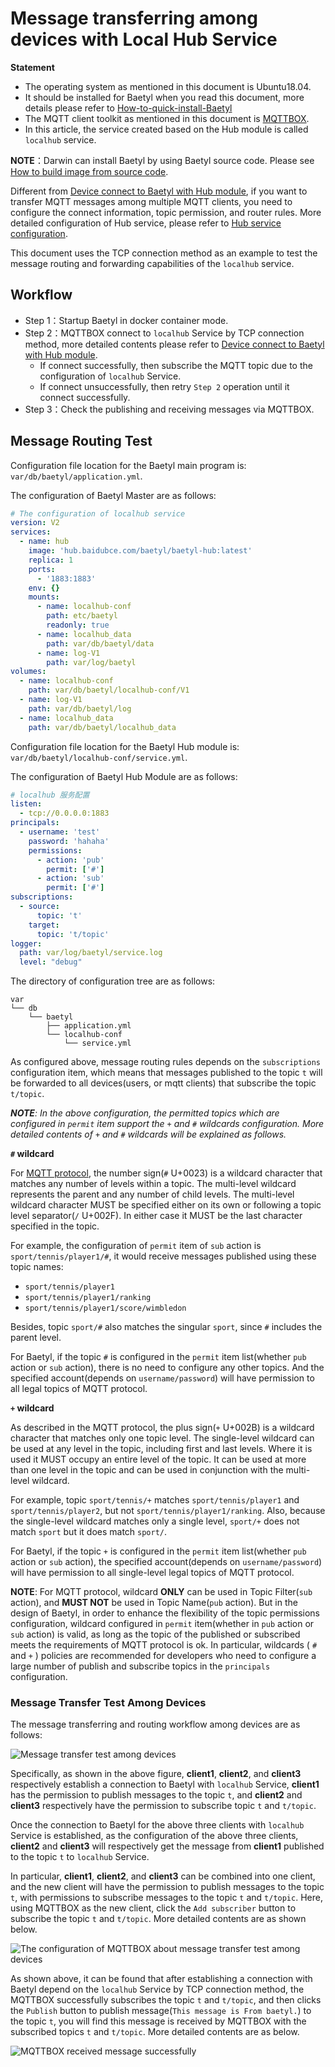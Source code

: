 # Message transferring among devices with Local Hub Service

**Statement**

- The operating system as mentioned in this document is Ubuntu18.04.
- It should be installed for Baetyl when you read this document, more details please refer to [How-to-quick-install-Baetyl](../setup/Quick-Install.md)
- The MQTT client toolkit as mentioned in this document is [MQTTBOX](../Resources-download.md#mqttbox-download).
- In this article, the service created based on the Hub module is called `localhub` service.

**NOTE**：Darwin can install Baetyl by using Baetyl source code. Please see [How to build image from source code](../setup/Build-Baetyl-from-Source.md).

Different from [Device connect to Baetyl with Hub module](./Device-connect-to-Baetyl-with-hub-module.md), if you want to transfer MQTT messages among multiple MQTT clients, you need to configure the connect information, topic permission, and router rules. More detailed configuration of Hub service, please refer to [Hub service configuration](./Config-interpretation.md#local-hub-configuration).

This document uses the TCP connection method as an example to test the message routing and forwarding capabilities of the `localhub` service.

## Workflow

- Step 1：Startup Baetyl in docker container mode.
- Step 2：MQTTBOX connect to `localhub` Service by TCP connection method, more detailed contents please refer to [Device connect to Baetyl with Hub module](./Device-connect-to-Baetyl-with-hub-module.md).
    - If connect successfully, then subscribe the MQTT topic due to the configuration of `localhub` Service.
    - If connect unsuccessfully, then retry `Step 2` operation until it connect successfully.
- Step 3：Check the publishing and receiving messages via MQTTBOX.

## Message Routing Test

Configuration file location for the Baetyl main program is: `var/db/baetyl/application.yml`.

The configuration of Baetyl Master are as follows:

```yaml
# The configuration of localhub service
version: V2
services:
  - name: hub
    image: 'hub.baidubce.com/baetyl/baetyl-hub:latest'
    replica: 1
    ports:
      - '1883:1883'
    env: {}
    mounts:
      - name: localhub-conf
        path: etc/baetyl
        readonly: true
      - name: localhub_data
        path: var/db/baetyl/data
      - name: log-V1
        path: var/log/baetyl
volumes:
  - name: localhub-conf
    path: var/db/baetyl/localhub-conf/V1
  - name: log-V1
    path: var/db/baetyl/log
  - name: localhub_data
    path: var/db/baetyl/localhub_data
```

Configuration file location for the Baetyl Hub module is: `var/db/baetyl/localhub-conf/service.yml`.

The configuration of Baetyl Hub Module are as follows:

```yaml
# localhub 服务配置
listen:
  - tcp://0.0.0.0:1883
principals:
  - username: 'test'
    password: 'hahaha'
    permissions:
      - action: 'pub'
        permit: ['#']
      - action: 'sub'
        permit: ['#']
subscriptions:
  - source:
      topic: 't'
    target:
      topic: 't/topic'
logger:
  path: var/log/baetyl/service.log
  level: "debug"
```

The directory of configuration tree are as follows:

```shell
var
└── db
    └── baetyl
        ├── application.yml
        └── localhub-conf
            └── service.yml
```

As configured above, message routing rules depends on the `subscriptions` configuration item, which means that messages published to the topic `t` will be forwarded to all devices(users, or mqtt clients) that subscribe the topic `t/topic`.

_**NOTE**: In the above configuration, the permitted topics which are configured in `permit` item support the `+` and `#` wildcards configuration. More detailed contents of `+` and `#` wildcards will be explained as follows._

**`#` wildcard**

For [MQTT protocol](http://docs.oasis-open.org/mqtt/mqtt/v3.1.1/os/mqtt-v3.1.1-os.html), the number sign(`#` U+0023) is a wildcard character that matches any number of levels within a topic. The multi-level wildcard represents the parent and any number of child levels. The multi-level wildcard character MUST be specified either on its own or following a topic level separator(`/` U+002F). In either case it MUST be the last character specified in the topic.

For example, the configuration of `permit` item of `sub` action is `sport/tennis/player1/#`, it would receive messages published using these topic names:

- `sport/tennis/player1`
- `sport/tennis/player1/ranking`
- `sport/tennis/player1/score/wimbledon`

Besides, topic `sport/#` also matches the singular `sport`, since `#` includes the parent level.

For Baetyl, if the topic `#` is configured in the `permit` item list(whether `pub` action or `sub` action), there is no need to configure any other topics. And the specified account(depends on `username/password`) will have permission to all legal topics of MQTT protocol.

**`+` wildcard**

As described in the MQTT protocol, the plus sign(`+` U+002B) is a wildcard character that matches only one topic level. The single-level wildcard can be used at any level in the topic, including first and last levels. Where it is used it MUST occupy an entire level of the topic. It can be used at more than one level in the topic and can be used in conjunction with the multi-level wildcard.

For example, topic `sport/tennis/+` matches `sport/tennis/player1` and `sport/tennis/player2`, but not `sport/tennis/player1/ranking`. Also, because the single-level wildcard matches only a single level, `sport/+` does not match `sport` but it does match `sport/`.

For Baetyl, if the topic `+` is configured in the `permit` item list(whether `pub` action or `sub` action), the specified account(depends on `username/password`) will have permission to all single-level legal topics of MQTT protocol.

**NOTE**: For MQTT protocol, wildcard **ONLY** can be used in Topic Filter(`sub` action), and **MUST NOT** be used in Topic Name(`pub` action). But in the design of Baetyl, in order to enhance the flexibility of the topic permissions configuration, wildcard configured in `permit` item(whether in `pub` action or `sub` action) is valid, as long as the topic of the published or subscribed meets the requirements of MQTT protocol is ok. In particular, wildcards ( `#` and `+` ) policies are recommended for developers who need to configure a large number of publish and subscribe topics in the `principals` configuration.

### Message Transfer Test Among Devices

The message transferring and routing workflow among devices are as follows:

![Message transfer test among devices](../../images/tutorials/trans/baetyl-trans-flow.png)

Specifically, as shown in the above figure, **client1**, **client2**, and **client3** respectively establish a connection to Baetyl with `localhub` Service, **client1** has the permission to publish messages to the topic `t`, and **client2** and **client3** respectively have the permission to subscribe topic `t` and `t/topic`.

Once the connection to Baetyl for the above three clients with `localhub` Service is established, as the configuration of the above three clients, **client2** and **client3** will respectively get the message from **client1** published to the topic `t` to `localhub` Service.

In particular, **client1**, **client2**, and **client3** can be combined into one client, and the new client will have the permission to publish messages to the topic `t`, with permissions to subscribe messages to the topic `t` and `t/topic`. Here, using MQTTBOX as the new client, click the `Add subscriber` button to subscribe the topic `t` and `t/topic`. More detailed contents are as shown below.

![The configuration of MQTTBOX about message transfer test among devices](../../images/tutorials/trans/mqttbox-tcp-trans-sub-config.png)

As shown above, it can be found that after establishing a connection with Baetyl depend on the `localhub` Service by TCP connection method, the MQTTBOX successfully subscribes the topic `t` and `t/topic`, and then clicks the `Publish` button to publish message(`This message is From baetyl.`) to the topic `t`, you will find this message is received by MQTTBOX with the subscribed topics `t` and `t/topic`. More detailed contents are as below.

![MQTTBOX received message successfully](../../images/tutorials/trans/mqttbox-tcp-trans-message-success.png)